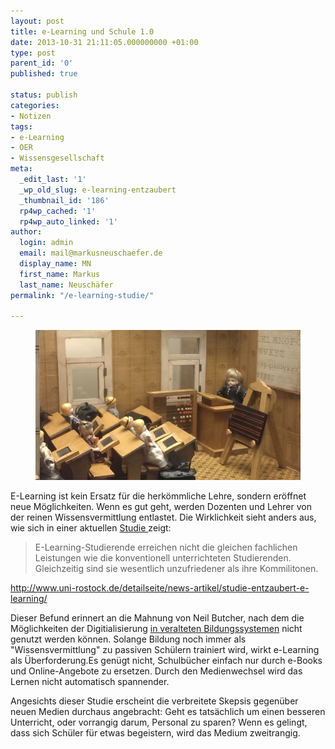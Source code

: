 ```yaml
---
layout: post
title: e-Learning und Schule 1.0
date: 2013-10-31 21:11:05.000000000 +01:00
type: post
parent_id: '0'
published: true

status: publish
categories:
- Notizen
tags:
- e-Learning
- OER
- Wissensgesellschaft
meta:
  _edit_last: '1'
  _wp_old_slug: e-learning-entzaubert
  _thumbnail_id: '186'
  rp4wp_cached: '1'
  rp4wp_auto_linked: '1'
author:
  login: admin
  email: mail@markusneuschaefer.de
  display_name: MN
  first_name: Markus
  last_name: Neuschäfer
permalink: "/e-learning-studie/"

---
```

<figure>
	<img src="/assets/img/2015_schule_frueher.jpg" />
</figure>

<p>
				E-Learning ist kein Ersatz für die herkömmliche Lehre, sondern eröffnet neue Möglichkeiten. Wenn es gut geht, werden Dozenten und Lehrer von der reinen Wissensvermittlung entlastet. Die Wirklichkeit sieht anders aus, wie sich in einer aktuellen <a href="http://www.uni-rostock.de/detailseite/news-artikel/studie-entzaubert-e-learning/">Studie </a>zeigt:</p>
<p><!--more--></p>
<blockquote><p>E-Learning-Studierende erreichen nicht die gleichen fachlichen Leistungen wie die konventionell unterrichteten Studierenden. Gleichzeitig sind sie wesentlich unzufriedener als ihre Kommilitonen.</p></blockquote>
<p><a href="http://www.uni-rostock.de/detailseite/news-artikel/studie-entzaubert-e-learning/">http://www.uni-rostock.de/detailseite/news-artikel/studie-entzaubert-e-learning/</a></p>
<p>Dieser Befund erinnert an die Mahnung von Neil Butcher, nach dem die Möglichkeiten der Digitialisierung <a href="http://werkstatt.bpb.de/2013/09/veraltete-bildungssysteme/">in veralteten Bildungssystemen</a> nicht genutzt werden können. Solange Bildung noch immer als "Wissensvermittlung" zu passiven Schülern trainiert wird, wirkt e-Learning als Überforderung.Es genügt nicht, Schulbücher einfach nur durch e-Books und Online-Angebote zu ersetzen. Durch den Medienwechsel wird das Lernen nicht automatisch spannender.</p>
<p>Angesichts dieser Studie erscheint die verbreitete Skepsis gegenüber neuen Medien durchaus angebracht: Geht es tatsächlich um einen besseren Unterricht, oder vorrangig darum, Personal zu sparen? Wenn es gelingt, dass sich Schüler für etwas begeistern, wird das Medium zweitrangig.</p>
<p>&nbsp;</p>
<p>&nbsp;		</p>
